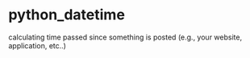 # python_datetime
calculating time passed since something is posted (e.g., your website, application, etc..)
